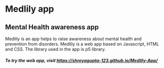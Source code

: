 # Medlily app
## Mental Health awareness app

Medlily is an app helps to raise awareness about mental health and prevention from disorders.
Medlily is a web app based on Javascript, HTML and CSS. The library used in the app is p5 library.


##### To try the web app, visit https://shreyagupta-123.github.io/Medlily-App/

